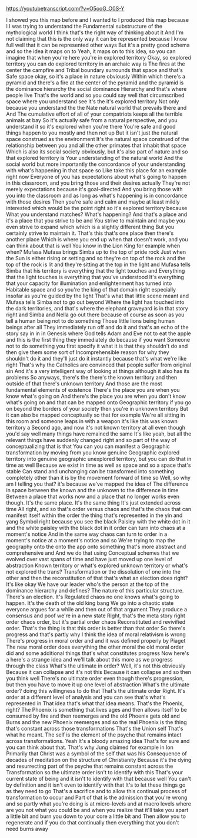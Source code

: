 https://youtubetranscript.com/?v=O5ooG_O0S-Y

 I showed you this map before and I wanted to I produced this map because I I was trying to understand the Fundamental substructure of the mythological world I think that's the right way of thinking about it And I'm not claiming that this is the only way it can be represented because I know full well that it can be represented other ways But it's a pretty good schema and so the idea it maps on to Yeah, it maps on to this idea, so you can imagine that when you're here you're in explored territory Okay, so explored territory you can do explored territory in an archaic way is The fires at the center the campfire and Tribal boundary surrounds that space and that's Safe space okay, so it's a place in nature obviously Within which there's a pyramid and there's a fire at the center of the pyramid and the pyramid is the dominance hierarchy the social dominance Hierarchy and that's where people live That's the world and so you could say well that circumscribed space where you understand see it's the it's explored territory Not only because you understand the the Nate natural world that prevails there and And The cumulative effort of all of your compatriots keeps all the terrible animals at bay So it's actually safe from a natural perspective, and you understand it so it's explored when you're there You're safe and good things happen to you mostly and then not up But it isn't just the natural space construed as the environment It's the natural space construed of the relationship between you and all the other primates that inhabit that space Which is also its social society obviously, but it's also part of nature and so that explored territory is Your understanding of the natural world And the social world but more importantly the concordance of your understanding with what's happening in that space so Like take this place for an example right now Everyone of you has expectations about what's going to happen in this classroom, and you bring those and their desires actually They're not merely expectations because it's goal-directed And you bring those with you into the classroom and as long as what's happening is in concordance with those desires Then you're safe and calm and maybe at least mildly interested which would be the point right so it's explored territory because What you understand matches? What's happening? And that's a place and it's a place that you strive to be and You strive to maintain and maybe you even strive to expand which which is a slightly different thing But you certainly strive to maintain it. That's this that's one place then there's another place Which is where you end up when that doesn't work, and you can think about that is well You know in the Lion King for example when when? Mufasa Mufasa brings Simba up to the top of pride rock Just when the Sun is either rising or setting and so they're on top of the rock and the top of the rock is lit and they're sitting at the top in the light and Mufasa tells Simba that his territory is everything that the light touches and Everything that the light touches is everything that you've understood It's everything that your capacity for illumination and enlightenment has turned into Habitable space and so you're the king of that domain right especially insofar as you're guided by the light That's what that little scene meant and Mufasa tells Simba not to go out beyond Where the light has touched into the dark territories, and that's where the elephant graveyard is in that story right and Simba and Nella go out there because of course as soon as you tell a human being not to do something Those little lions being human beings after all They immediately run off and do it and that's an echo of the story say in in in Genesis where God tells Adam and Eve not to eat the apple and this is the first thing they immediately do because if you want Someone not to do something you first specify it what it is that they shouldn't do and then give them some sort of Incomprehensible reason for why they shouldn't do it and they'll just do it instantly because that's what we're like right That's why the Catholics are convinced that people suffer from original sin And it's a very intelligent way of looking at things although it also has its problems So anyways, there's the there's the known territory and then outside of that there's unknown territory And those are the most fundamental elements of existence There's the place you are when you know what's going on And there's the place you are when you don't know what's going on and that can be mapped onto Geographic territory if you go on beyond the borders of your society then you're in unknown territory But it can also be mapped conceptually so that for example We're all sitting in this room and someone leaps in with a weapon it's like this was known territory a Second ago, and now it's not known territory at all even though you'd say well many things have remained the same It's like yeah, but all the relevant things have suddenly changed right and so part of the way of conceptualizing that is that You can you can manifest a Geographic transformation by moving from you know genuine Geographic explored territory into genuine geographic unexplored territory, but you can do that in time as well Because we exist in time as well as space and so a space that's stable Can stand and unchanging can be transformed into something completely other than it is by the movement forward of time so Well, so why am I telling you that? it's because we've mapped the idea of The difference in space between the known and the unknown to the difference in time Between a place that works now and a place that no longer works even though. It's the same place. It's the same thing It's just extended across time All right, and so that's order versus chaos and that's the chaos that can manifest itself within the order the thing that's represented in the yin and yang Symbol right because you see the black Paisley with the white dot in it and the white paisley with the black dot in it order can turn into chaos at a moment's notice And in the same way chaos can turn to order in a moment's notice at a moment's notice and so We're trying to map the geography onto the onto the app onto something that's more abstract and comprehensive and And we do that using Conceptual schemes that we evolved over vast spans of time and have just moved up one level of abstraction Known territory or what's explored unknown territory or what's not explored the trans? Transformation or the dissolution of one into the other and then the reconstitution of that that's what an election does right? It's like okay We have our leader who's the person at the top of the dominance hierarchy and defines? The nature of this particular structure. There's an election. It's Regulated chaos no one knows what's going to happen. It's the death of the old king bang We go into a chaotic state everyone argues for a while and then out of that argument They produce a consensus and poof we're in a new state Right, that's the meta story right order chaos order, but it's partial order chaos Reconstituted and revivified order. That's the thing is that this order is better than that order So there's progress and that's partly why I think the idea of moral relativism is wrong There's progress in moral order and and it was defined properly by Piaget The new moral order does everything the other moral the old moral order did and some additional things that's what constitutes progress Now here's a here's a strange idea and we'll talk about this more as we progress through the class What's the ultimate in order? Well, it's not this obviously Because it can collapse and it's not this Because it can collapse and so then you think well There's no ultimate order even though there's progression, but then you have to move it up one level of abstraction What's the ultimate order? doing this willingness to do that That's the ultimate order Right. It's order at a different level of analysis and you can see that's what's represented in That idea that's what that idea means. That's the Phoenix, right? The Phoenix is something that lives ages and then allows itself to be consumed by fire and then reemerges and the old Phoenix gets old and Burns and the new Phoenix reemerges and so the real Phoenix is the thing that's constant across those transformations That's the Union self That's what he meant. The self is the element of the psyche that remains intact across transformations. Yeah It's a bloody amazing idea That's for sure and you can think about that. That's why Jung claimed for example in Ion Primarily that Christ was a symbol of the self that was his Consequence of decades of meditation on the structure of Christianity Because it's the dying and resurrecting part of the psyche that remains constant across the Transformation so the ultimate order isn't to identify with this That's your current state of being and it isn't to identify with that because well You can't by definition and it isn't even to identify with that It's to let these things go as they need to go That's a sacrifice and to allow this continual process of transformation to occur and Part of that is the admission that you're wrong and so partly what you're doing is at micro-levels and at macro levels where are you not what you could be and when you realize that it'll take you apart a little bit and burn you down to your core a little bit and Then allow you to regenerate and if you do that continually then everything that you don't need burns away